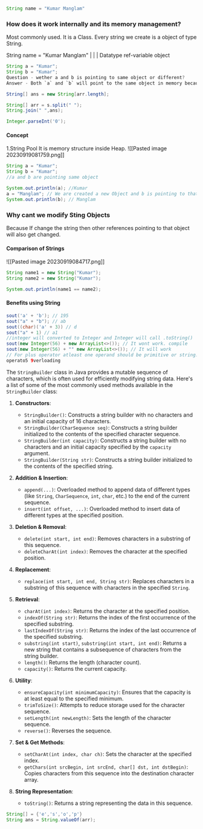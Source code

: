 ```java

String name = "Kumar Manglam"
```

### How does it work internally and its memory management?

Most commonly used. It is a Class. Every string we create is a object of type String.

String             name = "Kumar Manglam"
    |                     |                       |
Datatype     ref-variable         object

```java
String a = "Kumar";
String b = "Kumar";
Question - wether a and b is pointing to same object or different?
Answer - Both `a` and `b` will point to the same object in memory because they are string literals with the same content, and Java reuses strings from the string pool for such literals.

String[] ans = new String[arr.length];

String[] arr = s.split(" ");
String.join(" ",ans);

Integer.parseInt('0');
```

#### Concept 
1.String Pool
It is memory structure inside Heap.
![[Pasted image 20230919081759.png]]

```java
String a = "Kumar";
String b = "Kumar";
//a and b are pointing same object

System.out.println(a); //Kumar
a = "Manglam"; // We are created a new Object and b is pointing to that
System.out.println(b); // Manglam
```

### Why cant we modify Sting Objects
Because If change the string then other references pointing to that object will also get changed.


#### Comparison of Strings
![[Pasted image 20230919084717.png]]


```java
String name1 = new String("Kumar");
String name2 = new String("Kumar");

System.out.println(name1 == name2);
```


#### Benefits using String

```java
sout('a' + 'b'); // 195
sout("a" + "b"); // ab
sout((char)('a' + 3)) // d
sout("a" + 1) // a1 
//integer will converted to Integer and Integer will call .toString()
sout(new Integer(56) + new ArrayList<>()); // It wont work. compile
sout(new Integer(56) + "" new ArrayList<>()); // It will work
// For plus operator atleast one operand should be primitive or string.
operato5 9verloading 
```


The `StringBuilder` class in Java provides a mutable sequence of characters, which is often used for efficiently modifying string data. Here's a list of some of the most commonly used methods available in the `StringBuilder` class:

1. **Constructors**:
    
    - `StringBuilder()`: Constructs a string builder with no characters and an initial capacity of 16 characters.
    - `StringBuilder(CharSequence seq)`: Constructs a string builder initialized to the contents of the specified character sequence.
    - `StringBuilder(int capacity)`: Constructs a string builder with no characters and an initial capacity specified by the `capacity` argument.
    - `StringBuilder(String str)`: Constructs a string builder initialized to the contents of the specified string.
2. **Addition & Insertion**:
    
    - `append(...)`: Overloaded method to append data of different types (like `String`, `CharSequence`, `int`, `char`, etc.) to the end of the current sequence.
    - `insert(int offset, ...)`: Overloaded method to insert data of different types at the specified position.
3. **Deletion & Removal**:
    
    - `delete(int start, int end)`: Removes characters in a substring of this sequence.
    - `deleteCharAt(int index)`: Removes the character at the specified position.
4. **Replacement**:
    
    - `replace(int start, int end, String str)`: Replaces characters in a substring of this sequence with characters in the specified `String`.
5. **Retrieval**:
    
    - `charAt(int index)`: Returns the character at the specified position.
    - `indexOf(String str)`: Returns the index of the first occurrence of the specified substring.
    - `lastIndexOf(String str)`: Returns the index of the last occurrence of the specified substring.
    - `substring(int start)`, `substring(int start, int end)`: Returns a new string that contains a subsequence of characters from the string builder.
    - `length()`: Returns the length (character count).
    - `capacity()`: Returns the current capacity.
6. **Utility**:
    
    - `ensureCapacity(int minimumCapacity)`: Ensures that the capacity is at least equal to the specified minimum.
    - `trimToSize()`: Attempts to reduce storage used for the character sequence.
    - `setLength(int newLength)`: Sets the length of the character sequence.
    - `reverse()`: Reverses the sequence.
7. **Set & Get Methods**:
    
    - `setCharAt(int index, char ch)`: Sets the character at the specified index.
    - `getChars(int srcBegin, int srcEnd, char[] dst, int dstBegin)`: Copies characters from this sequence into the destination character array.
8. **String Representation**:
    
    - `toString()`: Returns a string representing the data in this sequence.




```java
String[] = {'e','s','o','p'}
String ans = String.valueOf(arr);
```

